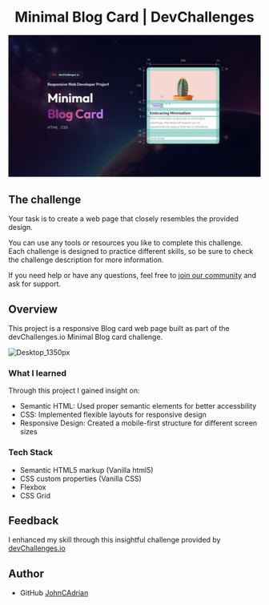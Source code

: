 # <h1 align="center"> Minimal Blog Card | DevChallenges   </h1>

![Thumbnail for the Minimal Blog Card coding challenge](./thumbnail.jpg)


## The challenge

Your task is to create a web page that closely resembles the provided design.

You can use any tools or resources you like to complete this challenge. Each challenge is designed to practice different skills, so be sure to check the challenge description for more information.

If you need help or have any questions, feel free to [join our community](https://github.com/orgs/devchallenges-io/discussions) and ask for support.

## Overview
This project is a responsive Blog card web page built as part of the devChallenges.io Minimal Blog card challenge. 

![Desktop_1350px](https://github.com/user-attachments/assets/88ccacbb-aa8c-426a-b7dd-16d04cd98246)


### What I learned
Through this project I gained insight on:
- Semantic HTML: Used proper semantic elements for better accessbility
- CSS: Implemented flexible layouts for responsive design
-  Responsive Design: Created a mobile-first structure for different screen sizes

### Tech Stack

- Semantic HTML5 markup (Vanilla html5)
- CSS custom properties (Vanilla CSS)
- Flexbox
- CSS Grid

## Feedback
I enhanced my skill through this insightful challenge provided by <a href="https://devchallenges.io/"> devChallenges.io</a> 


## Author
- GitHub <a href= "https://github.com/JohnCAdrian"> JohnCAdrian </a>
